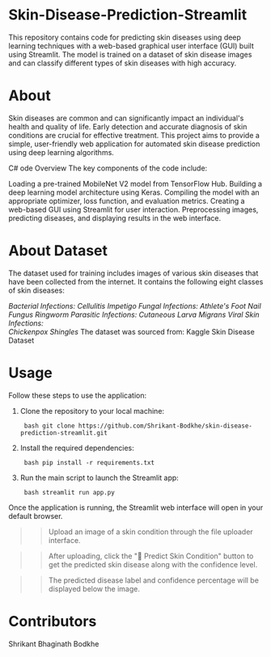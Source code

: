 # Skin-Disease-Prediction-Streamlit
This repository contains code for predicting skin diseases using deep learning techniques with a web-based graphical user interface (GUI) built using Streamlit. The model is trained on a dataset of skin disease images and can classify different types of skin diseases with high accuracy.

# About
Skin diseases are common and can significantly impact an individual's health and quality of life. Early detection and accurate diagnosis of skin conditions are crucial for effective treatment. This project aims to provide a simple, user-friendly web application for automated skin disease prediction using deep learning algorithms.

C# ode Overview
The key components of the code include:

Loading a pre-trained MobileNet V2 model from TensorFlow Hub.
Building a deep learning model architecture using Keras.
Compiling the model with an appropriate optimizer, loss function, and evaluation metrics.
Creating a web-based GUI using Streamlit for user interaction.
Preprocessing images, predicting diseases, and displaying results in the web interface.
# About Dataset
The dataset used for training includes images of various skin diseases that have been collected from the internet. It contains the following eight classes of skin diseases:

*Bacterial Infections:
  Cellulitis
  Impetigo
Fungal Infections:
  Athlete's Foot
  Nail Fungus
  Ringworm
Parasitic Infections:
  Cutaneous Larva Migrans
Viral Skin Infections:  
  Chickenpox
  Shingles*
The dataset was sourced from:
Kaggle Skin Disease Dataset

# Usage
Follow these steps to use the application:

1. Clone the repository to your local machine:

        bash git clone https://github.com/Shrikant-Bodkhe/skin-disease-prediction-streamlit.git
2. Install the required dependencies:

        bash pip install -r requirements.txt
3. Run the main script to launch the Streamlit app:

        bash streamlit run app.py

Once the application is running, the Streamlit web interface will open in your default browser.

>> Upload an image of a skin condition through the file uploader interface.

>> After uploading, click the "🧠 Predict Skin Condition" button to get the predicted skin disease along with the confidence level.

>> The predicted disease label and confidence percentage will be displayed below the image.

# Contributors
Shrikant Bhaginath Bodkhe
